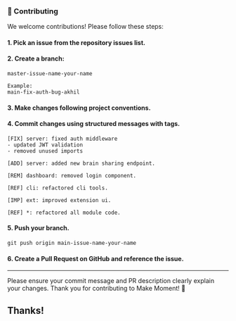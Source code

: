 ### 🤝 Contributing
We welcome contributions! Please follow these steps:
#### 1. Pick an issue from the repository issues list.
#### 2. Create a branch:
```
master-issue-name-your-name

Example:
main-fix-auth-bug-akhil
```
#### 3. Make changes following project conventions.
#### 4. Commit changes using structured messages with tags.
```
[FIX] server: fixed auth middleware
- updated JWT validation
- removed unused imports

[ADD] server: added new brain sharing endpoint.

[REM] dashboard: removed login component.

[REF] cli: refactored cli tools.

[IMP] ext: improved extension ui.

[REF] *: refactored all module code.
```
#### 5. Push your branch.
```
git push origin main-issue-name-your-name
```
#### 6. Create a Pull Request on GitHub and reference the issue.
---
Please ensure your commit message and PR description clearly explain your changes.
Thank you for contributing to Make Moment! 🎉
## Thanks!